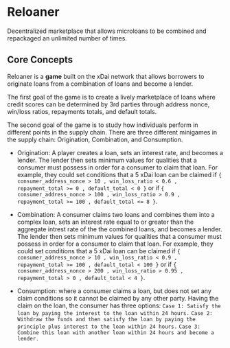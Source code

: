 # Reloaner
Decentralized marketplace that allows microloans to be combined and repackaged an unlimited number of times.

## Core Concepts
Reloaner is a **game** built on the xDai network that allows borrowers to originate loans from a combination of loans and become a lender.

The first goal of the game is to create a lively marketplace of loans where credit scores can be determined by 3rd parties through address nonce, win/loss ratios, repayments totals, and default totals.

The second goal of the game is to study how individuals perform in different points in the supply chain. There are three different minigames in the supply chain: Origination, Combination, and Consumption.

- Origination: A player creates a loan, sets an interest rate, and becomes a lender. The lender then sets minimum values for qualities that a consumer must possess in order for a consumer to claim that loan. For example, they could set conditions that a 5 xDai loan can be claimed if `{ consumer_address_nonce > 10 , win_loss_ratio < 0.6 , repayment_total >= 0 , default_total < 0 }` or if `{ consumer_address_nonce > 100 , win_loss_ratio > 0.9 , repayment_total >= 100 , default_total <= 8 }`.

- Combination: A consumer claims two loans and combines them into a complex loan, sets an interest rate equal to or greater than the aggregate intrest rate of the the combined loans, and becomes a lender. The lender then sets minimum values for qualities that a consumer must possess in order for a consumer to claim that loan. For example, they could set conditions that a 5 xDai loan can be claimed if `{ consumer_address_nonce > 10 , win_loss_ratio < 0.9 , repayment_total >= 100 , default_total < 100 }` or if `{ consumer_address_nonce > 200 , win_loss_ratio > 0.95 , repayment_total > 0 , default_total < 4 }`.

- Consumption: where a consumer claims a loan, but does not set any claim conditions so it cannot be claimed by any other party. Having the claim on the loan, the consumer has three options:
```Case 1: Satisfy the loan by paying the interest to the loan within 24 hours.```
```Case 2: Withdraw the funds and then satisfy the loan by paying the principle plus interest to the loan within 24 hours.```
```Case 3: Combine this loan with another loan within 24 hours and become a lender.```


